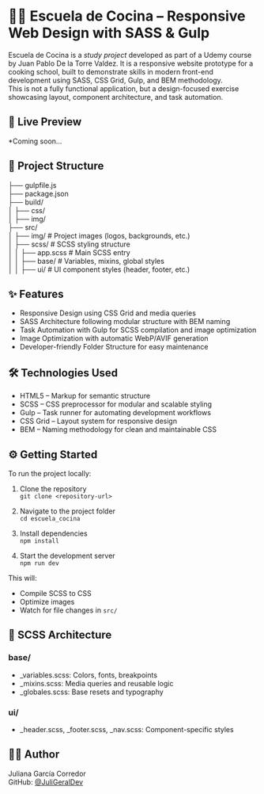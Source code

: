 # 👩‍🍳 Escuela de Cocina – Responsive Web Design with SASS & Gulp

Escuela de Cocina is a *study project* developed as part of a Udemy course by Juan Pablo De la Torre Valdez. It is a responsive website prototype for a cooking school, built to demonstrate skills in modern front-end development using SASS, CSS Grid, Gulp, and BEM methodology.  
This is not a fully functional application, but a design-focused exercise showcasing layout, component architecture, and task automation.

## 🔗 Live Preview

*Coming soon...

## 📁 Project Structure

├── gulpfile.js  
├── package.json  
├── build/  
│   ├── css/  
│   ├── img/  
├── src/  
│   ├── img/               # Project images (logos, backgrounds, etc.)  
│   ├── scss/              # SCSS styling structure  
│   │   ├── app.scss       # Main SCSS entry  
│   │   ├── base/          # Variables, mixins, global styles  
│   │   ├── ui/            # UI component styles (header, footer, etc.)

## ✨ Features

- Responsive Design using CSS Grid and media queries  
- SASS Architecture following modular structure with BEM naming  
- Task Automation with Gulp for SCSS compilation and image optimization  
- Image Optimization with automatic WebP/AVIF generation  
- Developer-friendly Folder Structure for easy maintenance  

## 🛠️ Technologies Used

- HTML5 – Markup for semantic structure  
- SCSS – CSS preprocessor for modular and scalable styling  
- Gulp – Task runner for automating development workflows  
- CSS Grid – Layout system for responsive design  
- BEM – Naming methodology for clean and maintainable CSS  

## ⚙️ Getting Started

To run the project locally:

1. Clone the repository  
   `git clone <repository-url>`

2. Navigate to the project folder  
   `cd escuela_cocina`

3. Install dependencies  
   `npm install`

4. Start the development server  
   `npm run dev`

This will:
- Compile SCSS to CSS  
- Optimize images  
- Watch for file changes in `src/`

## 🎨 SCSS Architecture

### base/
- _variables.scss: Colors, fonts, breakpoints  
- _mixins.scss: Media queries and reusable logic  
- _globales.scss: Base resets and typography

### ui/
- _header.scss, _footer.scss, _nav.scss: Component-specific styles

## 👩‍💻 Author

Juliana García Corredor  
GitHub: [@JuliGeralDev](https://github.com/JuliGeralDev)
